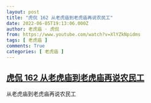 ```yaml
---
layout: post
title: "虎侃 162 从老虎庙到老虎庙再说农民工"
date: 2022-06-05T19:13:06.000Z
author: 老虎庙 · 虎侃
from: https://www.youtube.com/watch?v=XlYZkNpidms
tags: [ 老虎庙 ]
comments: True
categories: [ 老虎庙 ]
---
```

<!--1654456386000-->
[虎侃 162 从老虎庙到老虎庙再说农民工](https://www.youtube.com/watch?v=XlYZkNpidms)
------

<div>
从老虎庙到老虎庙再说农民工
</div>
